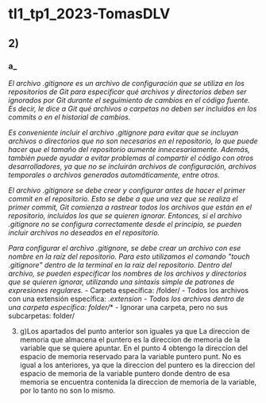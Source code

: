 # tl1_tp1_2023-TomasDLV
## 2)
### a_
*El archivo .gitignore es un archivo de configuración que se utiliza en los repositorios de Git para especificar qué archivos y directorios deben ser ignorados por Git durante el seguimiento de cambios en el código fuente. Es decir, le dice a Git qué archivos o carpetas no deben ser incluidos en los commits o en el historial de cambios.*

*Es conveniente incluir el archivo .gitignore para evitar que se incluyan archivos o directorios que no son necesarios en el repositorio, lo que puede hacer que el tamaño del repositorio aumente innecesariamente. Además, también puede ayudar a evitar problemas al compartir el código con otros desarrolladores, ya que no se incluirán archivos de configuración, archivos temporales o archivos generados automáticamente, entre otros.*

*El archivo .gitignore se debe crear y configurar antes de hacer el primer commit en el repositorio. Esto se debe a que una vez que se realiza el primer commit, Git comienza a rastrear todos los archivos que están en el repositorio, incluidos los que se quieren ignorar. Entonces, si el archivo .gitignore no se configura correctamente desde el principio, se pueden incluir archivos no deseados en el repositorio.*

*Para configurar el archivo .gitignore, se debe crear un archivo con ese nombre en la raíz del repositorio. Para esto utilizamos el comando "touch .gitignore" dentro de la terminal en la raiz del repositorio. Dentro del archivo, se pueden especificar los nombres de los archivos y directorios que se quieren ignorar, utilizando una sintaxis simple de patrones de expresiones regulares.*
    - Carpeta específica: /folder/
    - Todos los archivos con una extensión específica: *.extension
    - Todos los archivos dentro de una carpeta específica: folder/**
    - Ignorar una carpeta, pero no sus subcarpetas: folder/

3)
    g)Los apartados del punto anterior son iguales ya que La direccion de memoria que almacena el puntero es la direccion de memoria de la variable que se quiere apuntar.
      En el punto 4 obtengo la direccion del espacio de memoria reservado para la variable puntero punt. No es igual a los anteriores, ya que la direccion del puntero es la direccion del espacio de memoria de la variable puntero donde dentro de esa memoria se encuentra contenida la direccion de memoria de la variable, por lo tanto no son lo mismo.
